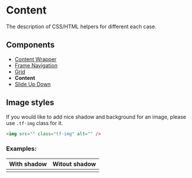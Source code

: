 # Content 

The description of CSS/HTML helpers for different each case.

## Components
- [Content Wrapper](./content-wrapper.md)
- [Frame Navigation](./frame-nav.md)
- [Grid](./grid.md)
- **Content**
- [Slide Up Down](./slide-up-down.md)

## Image styles

If you would like to add nice shadow and background for an image, please use `.tf-img` class for it.

```html
<img src="" class="tf-img" alt="" />
```

### Examples:

| With shadow | Witout shadow |
| ------ | ------ |
| <img src="/assets/awema-pl/wiki/img/docs/awema-pl.png" class="tf-img" alt="" /> | <img src="/assets/awema-pl/wiki/img/docs/awema-pl.png" alt="" /> |